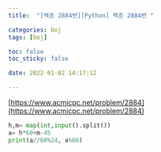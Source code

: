 ```yaml
---
title:  "[백준 2884번][Python] 백준 2884번 "

categories: boj
tags: [boj]

toc: false
toc_sticky: false

date: 2022-01-02 14:17:12

---
```

[https://www.acmicpc.net/problem/2884](https://www.acmicpc.net/problem/2884)

```python
h,m= map(int,input().split())
a= h*60+m-45
print(a//60%24, a%60)
```